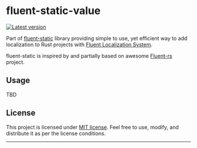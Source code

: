 # fluent-static-value


[![Latest version](https://img.shields.io/crates/v/fluent-static-value.svg)](https://crates.io/crates/fluent-static-value)


Part of [fluent-static](/README.md) library providing simple to use, yet efficient way to add localization to Rust projects with [Fluent Localization System](https://projectfluent.org/).

fluent-static is inspired by and partially based on awesome [Fluent-rs](https://github.com/projectfluent/fluent-rs) project.

## Usage

TBD

## License

This project is licensed under [MIT license](/LICENSE.md). Feel free to use, modify, and distribute it as per the license conditions.

---
